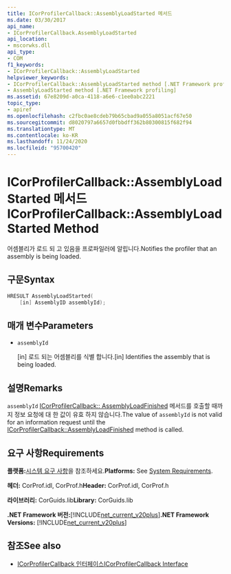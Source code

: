 ```yaml
---
title: ICorProfilerCallback::AssemblyLoadStarted 메서드
ms.date: 03/30/2017
api_name:
- ICorProfilerCallback.AssemblyLoadStarted
api_location:
- mscorwks.dll
api_type:
- COM
f1_keywords:
- ICorProfilerCallback::AssemblyLoadStarted
helpviewer_keywords:
- ICorProfilerCallback::AssemblyLoadStarted method [.NET Framework profiling]
- AssemblyLoadStarted method [.NET Framework profiling]
ms.assetid: 67e8209d-a0ca-4118-a6e6-c1ee0abc2221
topic_type:
- apiref
ms.openlocfilehash: c2fbc0ae8cdeb79b65cbad9a055a8051acf67e50
ms.sourcegitcommit: d8020797a6657d0fbbdff362b80300815f682f94
ms.translationtype: MT
ms.contentlocale: ko-KR
ms.lasthandoff: 11/24/2020
ms.locfileid: "95700420"
---
```

# <a name="icorprofilercallbackassemblyloadstarted-method"></a><span data-ttu-id="76e71-102">ICorProfilerCallback::AssemblyLoadStarted 메서드</span><span class="sxs-lookup"><span data-stu-id="76e71-102">ICorProfilerCallback::AssemblyLoadStarted Method</span></span>

<span data-ttu-id="76e71-103">어셈블리가 로드 되 고 있음을 프로파일러에 알립니다.</span><span class="sxs-lookup"><span data-stu-id="76e71-103">Notifies the profiler that an assembly is being loaded.</span></span>  
  
## <a name="syntax"></a><span data-ttu-id="76e71-104">구문</span><span class="sxs-lookup"><span data-stu-id="76e71-104">Syntax</span></span>  
  
```cpp  
HRESULT AssemblyLoadStarted(  
    [in] AssemblyID assemblyId);  
```  
  
## <a name="parameters"></a><span data-ttu-id="76e71-105">매개 변수</span><span class="sxs-lookup"><span data-stu-id="76e71-105">Parameters</span></span>

- `assemblyId`

  <span data-ttu-id="76e71-106">\[in] 로드 되는 어셈블리를 식별 합니다.</span><span class="sxs-lookup"><span data-stu-id="76e71-106">\[in] Identifies the assembly that is being loaded.</span></span>

## <a name="remarks"></a><span data-ttu-id="76e71-107">설명</span><span class="sxs-lookup"><span data-stu-id="76e71-107">Remarks</span></span>  

 <span data-ttu-id="76e71-108">`assemblyId` [ICorProfilerCallback:: AssemblyLoadFinished](icorprofilercallback-assemblyloadfinished-method.md) 메서드를 호출할 때까지 정보 요청에 대 한 값이 유효 하지 않습니다.</span><span class="sxs-lookup"><span data-stu-id="76e71-108">The value of `assemblyId` is not valid for an information request until the [ICorProfilerCallback::AssemblyLoadFinished](icorprofilercallback-assemblyloadfinished-method.md) method is called.</span></span>  
  
## <a name="requirements"></a><span data-ttu-id="76e71-109">요구 사항</span><span class="sxs-lookup"><span data-stu-id="76e71-109">Requirements</span></span>  

 <span data-ttu-id="76e71-110">**플랫폼:**[시스템 요구 사항](../../get-started/system-requirements.md)을 참조하세요.</span><span class="sxs-lookup"><span data-stu-id="76e71-110">**Platforms:** See [System Requirements](../../get-started/system-requirements.md).</span></span>  
  
 <span data-ttu-id="76e71-111">**헤더:** CorProf.idl, CorProf.h</span><span class="sxs-lookup"><span data-stu-id="76e71-111">**Header:** CorProf.idl, CorProf.h</span></span>  
  
 <span data-ttu-id="76e71-112">**라이브러리:** CorGuids.lib</span><span class="sxs-lookup"><span data-stu-id="76e71-112">**Library:** CorGuids.lib</span></span>  
  
 <span data-ttu-id="76e71-113">**.NET Framework 버전:**[!INCLUDE[net_current_v20plus](../../../../includes/net-current-v20plus-md.md)]</span><span class="sxs-lookup"><span data-stu-id="76e71-113">**.NET Framework Versions:** [!INCLUDE[net_current_v20plus](../../../../includes/net-current-v20plus-md.md)]</span></span>  
  
## <a name="see-also"></a><span data-ttu-id="76e71-114">참조</span><span class="sxs-lookup"><span data-stu-id="76e71-114">See also</span></span>

- [<span data-ttu-id="76e71-115">ICorProfilerCallback 인터페이스</span><span class="sxs-lookup"><span data-stu-id="76e71-115">ICorProfilerCallback Interface</span></span>](icorprofilercallback-interface.md)
